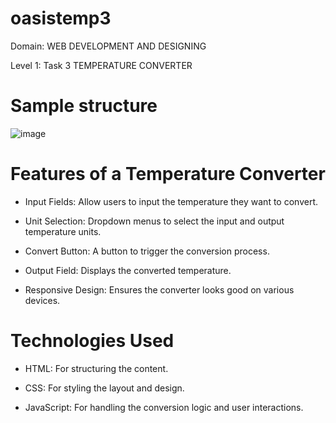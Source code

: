 # oasistemp3

Domain: WEB DEVELOPMENT AND DESIGNING

Level 1: Task 3 TEMPERATURE CONVERTER

# Sample structure

![image](https://github.com/user-attachments/assets/7fb537e5-9a2e-4e22-8794-4a98cff6ce1e)

 # Features of a Temperature Converter
- Input Fields: Allow users to input the temperature they want to convert.

- Unit Selection: Dropdown menus to select the input and output temperature units.

- Convert Button: A button to trigger the conversion process.

- Output Field: Displays the converted temperature.

- Responsive Design: Ensures the converter looks good on various devices.

# Technologies Used
- HTML: For structuring the content.

- CSS: For styling the layout and design.

- JavaScript: For handling the conversion logic and user interactions.
